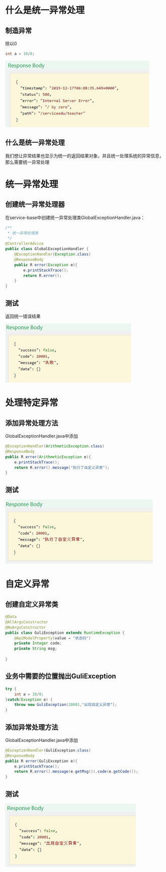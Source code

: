 # 什么是统一异常处理

## 制造异常

除以0

```java
int a = 10/0;
```

![img](../../图片/统一异常处理/42cfc6ab-afaf-4516-8b67-d1e198277567.png)

## 什么是统一异常处理 

我们想让异常结果也显示为统一的返回结果对象，并且统一处理系统的异常信息，那么需要统一异常处理

# 统一异常处理

## 创建统一异常处理器

在service-base中创建统一异常处理类GlobalExceptionHandler.java：

```java
/**
 * 统一异常处理类
 */
@ControllerAdvice
public class GlobalExceptionHandler {
    @ExceptionHandler(Exception.class)
    @ResponseBody
    public R error(Exception e){
        e.printStackTrace();
        return R.error();
    }
}
```

## 测试 

返回统一错误结果

![img](../../图片/统一异常处理/c54eac64-d736-4dc4-9923-fb85f87d31a2.png)

# 处理特定异常

## 添加异常处理方法 

GlobalExceptionHandler.java中添加

```java
@ExceptionHandler(ArithmeticException.class)
@ResponseBody
public R error(ArithmeticException e){
    e.printStackTrace();
    return R.error().message("执行了自定义异常");
}
```

## 测试

![img](../../图片/统一异常处理/2b02cb8f-53fd-4847-a5ad-10e134c44f28.png)

# **自定义异常**

## 创建自定义异常类

```java
@Data
@AllArgsConstructor
@NoArgsConstructor
public class GuliException extends RuntimeException {
    @ApiModelProperty(value = "状态码")
    private Integer code;
    private String msg;
    
}
```

## 业务中需要的位置抛出GuliException

```java
try {
    int a = 10/0;
}catch(Exception e) {
    throw new GuliException(20001,"出现自定义异常");
}
```

## 添加异常处理方法

GlobalExceptionHandler.java中添加

```java
@ExceptionHandler(GuliException.class)
@ResponseBody
public R error(GuliException e){
    e.printStackTrace();
    return R.error().message(e.getMsg()).code(e.getCode());
}
```

## 测试 

![img](../../图片/统一异常处理/f3c5a449-4984-4d35-9f25-35d43197a3e8.png)